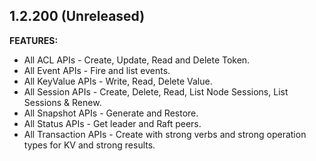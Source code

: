 ## 1.2.200 (Unreleased)

**FEATURES:**

 * All ACL APIs - Create, Update, Read and Delete Token.
 * All Event APIs - Fire and list events.
 * All KeyValue APIs - Write, Read, Delete Value.
 * All Session APIs - Create, Delete, Read, List Node Sessions, List Sessions & Renew.
 * All Snapshot APIs - Generate and Restore.
 * All Status APIs - Get leader and Raft peers.
 * All Transaction APIs - Create with strong verbs and strong operation types for KV and strong results.